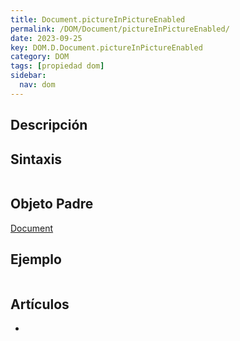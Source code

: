```yaml
---
title: Document.pictureInPictureEnabled
permalink: /DOM/Document/pictureInPictureEnabled/
date: 2023-09-25
key: DOM.D.Document.pictureInPictureEnabled
category: DOM
tags: [propiedad dom]
sidebar:
  nav: dom
---
```


## Descripción


## Sintaxis


```javascript

```


## Objeto Padre


[Document](https://www.w3api.com/DOM/Document/)


## Ejemplo


```javascript

```


## Artículos

- 
